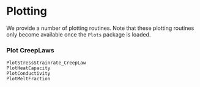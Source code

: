 # Plotting

We provide a number of plotting routines. Note that these plotting routines only become available once the `Plots` package is loaded.
### Plot CreepLaws 

```@docs
PlotStressStrainrate_CreepLaw
PlotHeatCapacity
PlotConductivity
PlotMeltFraction
```
